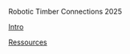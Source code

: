 Robotic Timber Connections 2025 

[Intro](Courses/RoboticTimber2025/Intro.md)

[Ressources](Courses/RoboticTimber2025/Ressources.md)